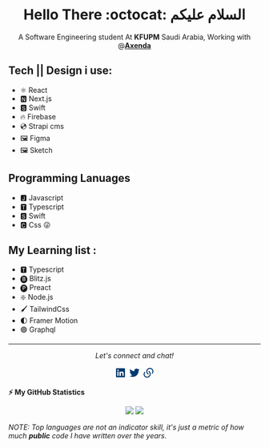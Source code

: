<div align="center">
  
# Hello There  :octocat:   السلام عليكم    

A Software Engineering student At **KFUPM** Saudi Arabia, Working with @[**Axenda**](https://github.com/axenda)

</div>

## Tech || Design i use:
- ⚛️ React 
- 🅽 Next.js
- 🆂 Swift
- 🔥 Firebase
- 💿 Strapi cms 
- 🖼 Figma
- 🖼 Sketch

## Programming Lanuages 
- 🅹 Javascript
- 🆃 Typescript
- 🆂 Swift
- 🅲 Css 😜

## My Learning list :
-  🆃 Typescript
-  🅑 Blitz.js
-  🅟 Preact
-  ❇️ Node.js 
-  🖌 TailwindCss
-  🌓 Framer Motion
-  🟣 Graphql 

<hr>
<p align="center">
  <i>Let's connect and chat!</i>

  <p align="center">
    <a href="https://www.linkedin.com/in/mzaien/" alt="Linkedin"><img src="https://raw.githubusercontent.com/alioh/alioh/master/linkedin-box-fill.png"></a>
    <a href="https://twitter.com/Abdullah_mzaien" alt="Twitter"><img src="https://raw.githubusercontent.com/alioh/alioh/master/twitter-fill.png"></a>
    <a href="https://www.dal.design/" alt="My site"><img src="https://raw.githubusercontent.com/alioh/alioh/master/links-fill.png"></a>
  </p>

<!-- GitHub stats -->

<b>⚡ My GitHub Statistics</b>

<p align="center">
<img height="180em" src="https://mz-github-stats.vercel.app/api?username=Mzaien&show_icons=true&hide_border=true&theme=vue-dark" />

<!-- Most Used Languages -->
<img height="180em" src="https://mz-github-stats.vercel.app/api/top-langs/?username=Mzaien&show_icons=true&hide_border=true&layout=compact&langs_count=8&theme=vue-dark"/>

_NOTE: Top languages are not an indicator skill, it's just a metric of how much **public** code I have written over the years._

</p>
